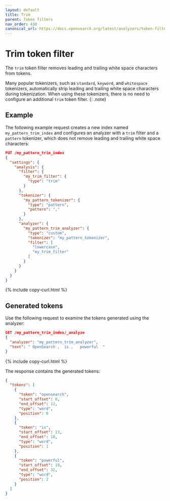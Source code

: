 ```yaml
---
layout: default
title: Trim
parent: Token filters
nav_order: 430
canonical_url: https://docs.opensearch.org/latest/analyzers/token-filters/trim/
---
```


# Trim token filter

The `trim` token filter removes leading and trailing white space characters from tokens. 

Many popular tokenizers, such as `standard`, `keyword`, and `whitespace` tokenizers, automatically strip leading and trailing white space characters during tokenization. When using these tokenizers, there is no need to configure an additional `trim` token filter. 
{: .note}


## Example

The following example request creates a new index named `my_pattern_trim_index` and configures an analyzer with a `trim` filter and a `pattern` tokenizer, which does not remove leading and trailing white space characters:

```json
PUT /my_pattern_trim_index
{
  "settings": {
    "analysis": {
      "filter": {
        "my_trim_filter": {
          "type": "trim"
        }
      },
      "tokenizer": {
        "my_pattern_tokenizer": {
          "type": "pattern",
          "pattern": ","
        }
      },
      "analyzer": {
        "my_pattern_trim_analyzer": {
          "type": "custom",
          "tokenizer": "my_pattern_tokenizer",
          "filter": [
            "lowercase",
            "my_trim_filter"
          ]
        }
      }
    }
  }
}
```
{% include copy-curl.html %}

## Generated tokens

Use the following request to examine the tokens generated using the analyzer:

```json
GET /my_pattern_trim_index/_analyze
{
  "analyzer": "my_pattern_trim_analyzer",
  "text": " OpenSearch ,  is ,   powerful  "
}
```
{% include copy-curl.html %}

The response contains the generated tokens:

```json
{
  "tokens": [
    {
      "token": "opensearch",
      "start_offset": 0,
      "end_offset": 12,
      "type": "word",
      "position": 0
    },
    {
      "token": "is",
      "start_offset": 13,
      "end_offset": 18,
      "type": "word",
      "position": 1
    },
    {
      "token": "powerful",
      "start_offset": 19,
      "end_offset": 32,
      "type": "word",
      "position": 2
    }
  ]
}
```
